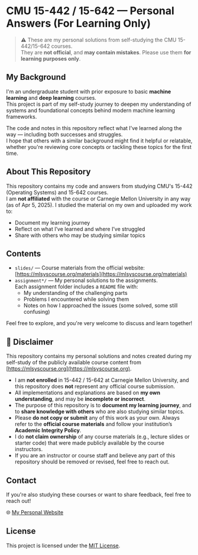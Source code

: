 # CMU 15-442 / 15-642 — Personal Answers (For Learning Only)

> ⚠️ These are my personal solutions from self-studying the CMU 15-442/15-642 courses.  
> They are **not official**, and **may contain mistakes**. Please use them **for learning purposes only**.

## My Background

I'm an undergraduate student with prior exposure to basic **machine learning** and **deep learning** courses.  
This project is part of my self-study journey to deepen my understanding of systems and foundational concepts behind modern machine learning frameworks.

The code and notes in this repository reflect what I’ve learned along the way — including both successes and struggles.  
I hope that others with a similar background might find it helpful or relatable, whether you're reviewing core concepts or tackling these topics for the first time.

## About This Repository

This repository contains my code and answers from studying CMU's 15-442 (Operating Systems) and 15-642 courses.  
I am **not affiliated** with the course or Carnegie Mellon University in any way (as of Apr 5, 2025). I studied the material on my own and uploaded my work to:

- Document my learning journey
- Reflect on what I’ve learned and where I’ve struggled
- Share with others who may be studying similar topics

## Contents

- `slides/` — Course materials from the official website: [https://mlsyscourse.org/materials](https://mlsyscourse.org/materials)
- `assignment*/` — My personal solutions to the assignments.  
  Each assignment folder includes a `README` file with:
  - My understanding of the challenging parts
  - Problems I encountered while solving them
  - Notes on how I approached the issues (some solved, some still confusing)

Feel free to explore, and you're very welcome to discuss and learn together!

## 📘 Disclaimer

This repository contains my personal solutions and notes created during my self-study of the publicly available course content from [https://mlsyscourse.org](https://mlsyscourse.org).  

- I am **not enrolled** in 15-442 / 15-642 at Carnegie Mellon University, and this repository does **not** represent any official course submission.
- All implementations and explanations are based on **my own understanding**, and may be **incomplete or incorrect**.
- The purpose of this repository is to **document my learning journey**, and to **share knowledge with others** who are also studying similar topics.
- Please **do not copy or submit** any of this work as your own. Always refer to the **official course materials** and follow your institution’s **Academic Integrity Policy**.
- I do **not claim ownership** of any course materials (e.g., lecture slides or starter code) that were made publicly available by the course instructors.
- If you are an instructor or course staff and believe any part of this repository should be removed or revised, feel free to reach out.

## Contact

If you're also studying these courses or want to share feedback, feel free to reach out!

🌐 [My Personal Website](https://xthomaswang.github.io/)

## License

This project is licensed under the [MIT License](./LICENSE).
